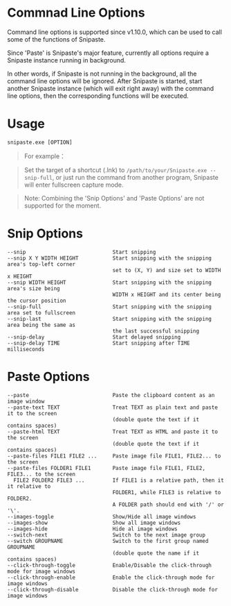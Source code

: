 # Commnad Line Options

Command line options is supported since v1.10.0, which can be used to call some of the functions of Snipaste.

Since 'Paste' is Snipaste's major feature, currently all options require a Snipaste instance running in background.

In other words, if Snipaste is not running in the background, all the command line options will be ignored. After Snipaste is started, start another Snipaste instance (which will exit right away) with the command line options, then the corresponding functions will be executed.

# Usage
    snipaste.exe [OPTION]

> For example：

> Set the target of a shortcut (.lnk) to `/path/to/your/Snipaste.exe --snip-full`, or just run the command from another program, Snipaste will enter fullscreen capture mode.

> Note: Combining the 'Snip Options' and 'Paste Options' are not supported for the moment.

# Snip Options

    --snip                            Start snipping
    --snip X Y WIDTH HEIGHT           Start snipping with the snipping area's top-left corner
                                      set to (X, Y) and size set to WIDTH x HEIGHT
    --snip WIDTH HEIGHT               Start snipping with the snipping area's size being
                                      WIDTH x HEIGHT and its center being the cursor position
    --snip-full                       Start snipping with the snipping area set to fullscreen
    --snip-last                       Start snipping with the snipping area being the same as
                                      the last successful snipping
    --snip-delay                      Start delayed snipping
    --snip-delay TIME                 Start snipping after TIME milliseconds

# Paste Options

    --paste                           Paste the clipboard content as an image window
    --paste-text TEXT                 Treat TEXT as plain text and paste it to the screen
                                      (double quote the text if it contains spaces)
    --paste-html TEXT                 Treat TEXT as HTML and paste it to the screen
                                      (double quote the text if it contains spaces)
    --paste-files FILE1 FILE2 ...     Paste image file FILE1, FILE2... to the screen
    --paste-files FOLDER1 FILE1       Paste image file FILE1, FILE2, FILE3... to the screen 
      FILE2 FOLDER2 FILE3 ...         If FILE1 is a relative path, then it it relative to
                                      FOLDER1, while FILE3 is relative to FOLDER2.
                                      A FOLDER path should end with '/' or '\'.
    --images-toggle                   Show/Hide all image windows
    --images-show                     Show all image windows
    --images-hide                     Hide al image windows
    --switch-next                     Switch to the next image group
    --switch GROUPNAME                Switch to the first group named GROUPNAME
                                      (double quote the name if it contains spaces)
    --click-through-toggle            Enable/Disable the click-through mode for image windows
    --click-through-enable            Enable the click-through mode for image windows
    --click-through-disable           Disable the click-through mode for image windows

